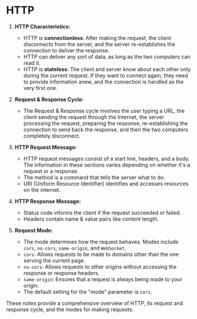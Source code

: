 # HTTP

1. **HTTP Characteristics:**

   - HTTP is **connectionless**: After making the request, the client disconnects from the server, and the server re-establishes the connection to deliver the response.
   - HTTP can deliver any sort of data, as long as the two computers can read it.
   - HTTP is **stateless**: The client and server know about each other only during the current request. If they want to connect again, they need to provide information anew, and the connection is handled as the very first one.

2. **Request & Response Cycle:**

   - The Request & Response cycle involves the user typing a URL, the client sending the request through the Internet, the server processing the request, preparing the response, re-establishing the connection to send back the response, and then the two computers completely disconnect.

3. **HTTP Request Message:**

   - HTTP request messages consist of a start line, headers, and a body. The information in these sections varies depending on whether it's a request or a response.
   - The method is a command that tells the server what to do.
   - URI (Uniform Resource Identifier) identifies and accesses resources on the internet.

4. **HTTP Response Message:**

   - Status code informs the client if the request succeeded or failed.
   - Headers contain name & value pairs like content length.

5. **Request Mode:**
   - The mode determines how the request behaves. Modes include `cors`, `no-cors`, `same-origin`, and `WebSocket`.
   - `cors`: Allows requests to be made to domains other than the one serving the current page.
   - `no-cors`: Allows requests to other origins without accessing the response or response headers.
   - `same-origin`: Ensures that a request is always being made to your origin.
   - The default setting for the "mode" parameter is `cors`.

These notes provide a comprehensive overview of HTTP, its request and response cycle, and the modes for making requests.
